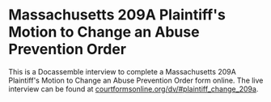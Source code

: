 # Massachusetts 209A Plaintiff's Motion to Change an Abuse Prevention Order

This is a Docassemble interview to complete a Massachusetts 209A Plaintiff's Motion to Change an Abuse Prevention Order form online. The live interview can be found at [courtformsonline.org/dv/#plaintiff_change_209a](https://courtformsonline.org/dv/#plaintiff_change_209a).
